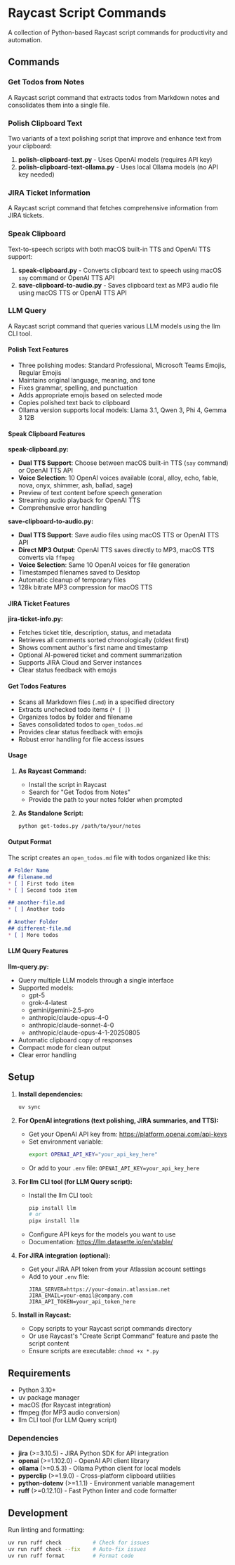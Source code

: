# Raycast Script Commands

A collection of Python-based Raycast script commands for productivity and automation.

## Commands

### Get Todos from Notes

A Raycast script command that extracts todos from Markdown notes and consolidates them into a single file.

### Polish Clipboard Text

Two variants of a text polishing script that improve and enhance text from your clipboard:

1. **polish-clipboard-text.py** - Uses OpenAI models (requires API key)
2. **polish-clipboard-text-ollama.py** - Uses local Ollama models (no API key needed)

### JIRA Ticket Information

A Raycast script command that fetches comprehensive information from JIRA tickets.

### Speak Clipboard

Text-to-speech scripts with both macOS built-in TTS and OpenAI TTS support:

1. **speak-clipboard.py** - Converts clipboard text to speech using macOS `say` command or OpenAI TTS API
2. **save-clipboard-to-audio.py** - Saves clipboard text as MP3 audio file using macOS TTS or OpenAI TTS API

### LLM Query

A Raycast script command that queries various LLM models using the llm CLI tool.

#### Polish Text Features

- Three polishing modes: Standard Professional, Microsoft Teams Emojis, Regular Emojis
- Maintains original language, meaning, and tone
- Fixes grammar, spelling, and punctuation
- Adds appropriate emojis based on selected mode
- Copies polished text back to clipboard
- Ollama version supports local models: Llama 3.1, Qwen 3, Phi 4, Gemma 3 12B

#### Speak Clipboard Features

**speak-clipboard.py:**
- **Dual TTS Support**: Choose between macOS built-in TTS (`say` command) or OpenAI TTS API
- **Voice Selection**: 10 OpenAI voices available (coral, alloy, echo, fable, nova, onyx, shimmer, ash, ballad, sage)
- Preview of text content before speech generation
- Streaming audio playback for OpenAI TTS
- Comprehensive error handling

**save-clipboard-to-audio.py:**
- **Dual TTS Support**: Save audio files using macOS TTS or OpenAI TTS API
- **Direct MP3 Output**: OpenAI TTS saves directly to MP3, macOS TTS converts via `ffmpeg`
- **Voice Selection**: Same 10 OpenAI voices for file generation
- Timestamped filenames saved to Desktop
- Automatic cleanup of temporary files
- 128k bitrate MP3 compression for macOS TTS

#### JIRA Ticket Features

**jira-ticket-info.py:**
- Fetches ticket title, description, status, and metadata
- Retrieves all comments sorted chronologically (oldest first)
- Shows comment author's first name and timestamp
- Optional AI-powered ticket and comment summarization
- Supports JIRA Cloud and Server instances
- Clear status feedback with emojis

#### Get Todos Features

- Scans all Markdown files (`.md`) in a specified directory
- Extracts unchecked todo items (`* [ ]`)
- Organizes todos by folder and filename
- Saves consolidated todos to `open_todos.md`
- Provides clear status feedback with emojis
- Robust error handling for file access issues

#### Usage

1. **As Raycast Command:**
   - Install the script in Raycast
   - Search for "Get Todos from Notes"
   - Provide the path to your notes folder when prompted

2. **As Standalone Script:**
   ```bash
   python get-todos.py /path/to/your/notes
   ```

#### Output Format

The script creates an `open_todos.md` file with todos organized like this:

```markdown
# Folder Name
## filename.md
* [ ] First todo item
* [ ] Second todo item

## another-file.md
* [ ] Another todo

# Another Folder
## different-file.md
* [ ] More todos
```

#### LLM Query Features

**llm-query.py:**
- Query multiple LLM models through a single interface
- Supported models:
  - gpt-5
  - grok-4-latest
  - gemini/gemini-2.5-pro
  - anthropic/claude-opus-4-0
  - anthropic/claude-sonnet-4-0
  - anthropic/claude-opus-4-1-20250805
- Automatic clipboard copy of responses
- Compact mode for clean output
- Clear error handling

## Setup

1. **Install dependencies:**
   ```bash
   uv sync
   ```

2. **For OpenAI integrations (text polishing, JIRA summaries, and TTS):**
   - Get your OpenAI API key from: https://platform.openai.com/api-keys
   - Set environment variable:
     ```bash
     export OPENAI_API_KEY="your_api_key_here"
     ```
   - Or add to your `.env` file: `OPENAI_API_KEY=your_api_key_here`

3. **For llm CLI tool (for LLM Query script):**
   - Install the llm CLI tool:
     ```bash
     pip install llm
     # or
     pipx install llm
     ```
   - Configure API keys for the models you want to use
   - Documentation: https://llm.datasette.io/en/stable/

4. **For JIRA integration (optional):**
   - Get your JIRA API token from your Atlassian account settings
   - Add to your `.env` file:
     ```
     JIRA_SERVER=https://your-domain.atlassian.net
     JIRA_EMAIL=your-email@company.com
     JIRA_API_TOKEN=your_api_token_here
     ```

5. **Install in Raycast:**
   - Copy scripts to your Raycast script commands directory
   - Or use Raycast's "Create Script Command" feature and paste the script content
   - Ensure scripts are executable: `chmod +x *.py`

## Requirements

- Python 3.10+
- uv package manager
- macOS (for Raycast integration)
- ffmpeg (for MP3 audio conversion)
- llm CLI tool (for LLM Query script)

### Dependencies

- **jira** (>=3.10.5) - JIRA Python SDK for API integration
- **openai** (>=1.102.0) - OpenAI API client library
- **ollama** (>=0.5.3) - Ollama Python client for local models
- **pyperclip** (>=1.9.0) - Cross-platform clipboard utilities  
- **python-dotenv** (>=1.1.1) - Environment variable management
- **ruff** (>=0.12.10) - Fast Python linter and code formatter

## Development

Run linting and formatting:
```bash
uv run ruff check          # Check for issues
uv run ruff check --fix    # Auto-fix issues
uv run ruff format         # Format code
```